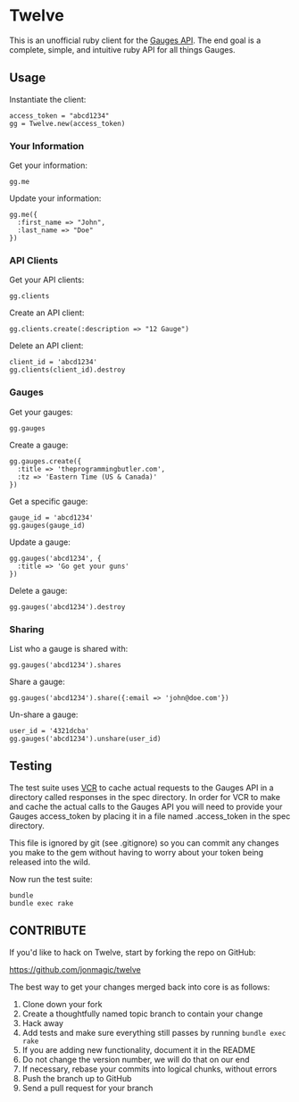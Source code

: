 Twelve
==================

This is an unofficial ruby client for the [Gauges API](http://get.gaug.es/documentation/api/). The end goal is a complete, simple, and intuitive ruby API for all things Gauges.

Usage
-----

Instantiate the client:

    access_token = "abcd1234"
    gg = Twelve.new(access_token)

### Your Information

Get your information:

    gg.me

Update your information:

    gg.me({
      :first_name => "John",
      :last_name => "Doe"
    })

### API Clients

Get your API clients:

    gg.clients

Create an API client:

    gg.clients.create(:description => "12 Gauge")

Delete an API client:

    client_id = 'abcd1234'
    gg.clients(client_id).destroy

### Gauges

Get your gauges:

    gg.gauges

Create a gauge:

    gg.gauges.create({
      :title => 'theprogrammingbutler.com',
      :tz => 'Eastern Time (US & Canada)'
    })

Get a specific gauge:

    gauge_id = 'abcd1234'
    gg.gauges(gauge_id)

Update a gauge:

    gg.gauges('abcd1234', {
      :title => 'Go get your guns'
    })

Delete a gauge:

    gg.gauges('abcd1234').destroy

### Sharing

List who a gauge is shared with:

    gg.gauges('abcd1234').shares

Share a gauge:

    gg.gauges('abcd1234').share({:email => 'john@doe.com'})

Un-share a gauge:

    user_id = '4321dcba'
    gg.gauges('abcd1234').unshare(user_id)

Testing
-------

The test suite uses [VCR](https://github.com/myronmarston/vcr) to cache actual requests to the Gauges API in a directory called responses in the spec directory. In order for VCR to make and cache the actual calls to the Gauges API you will need to provide your Gauges access_token by placing it in a file named .access_token in the spec directory.

This file is ignored by git (see .gitignore) so you can commit any changes you make to the gem without having to worry about your token being released into the wild.

Now run the test suite:

    bundle
    bundle exec rake

CONTRIBUTE
----------

If you'd like to hack on Twelve, start by forking the repo on GitHub:

https://github.com/jonmagic/twelve

The best way to get your changes merged back into core is as follows:

1. Clone down your fork
1. Create a thoughtfully named topic branch to contain your change
1. Hack away
1. Add tests and make sure everything still passes by running `bundle exec rake`
1. If you are adding new functionality, document it in the README
1. Do not change the version number, we will do that on our end
1. If necessary, rebase your commits into logical chunks, without errors
1. Push the branch up to GitHub
1. Send a pull request for your branch